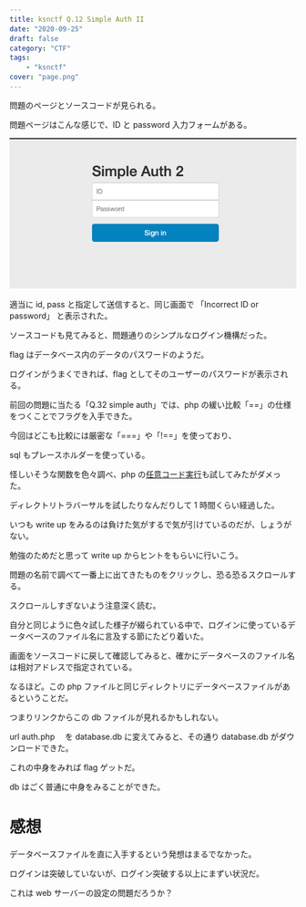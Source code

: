```yaml
---
title: ksnctf Q.12 Simple Auth II
date: "2020-09-25"
draft: false
category: "CTF"
tags:
    - "ksnctf"
cover: "page.png"
---
```


問題のページとソースコードが見られる。

問題ページはこんな感じで、ID と password 入力フォームがある。

![top_page](page.png)

適当に id, pass と指定して送信すると、同じ画面で
「Incorrect ID or password」
と表示された。

ソースコードも見てみると、問題通りのシンプルなログイン機構だった。

flag はデータベース内のデータのパスワードのようだ。

ログインがうまくできれば、flag としてそのユーザーのパスワードが表示される。

前回の問題に当たる「Q.32 simple auth」では、php の緩い比較「==」の仕様をつくことでフラグを入手できた。

今回はどこも比較には厳密な「===」や「!==」を使っており、

sql もプレースホルダーを使っている。

怪しいそうな関数を色々調べ、php の[任意コード実行](/2020/ksnctf/12/write_up/)も試してみたがダメった。

ディレクトリトラバーサルを試したりなんだりして 1 時間くらい経過した。

いつも write up をみるのは負けた気がするで気が引けているのだが、しょうがない。

勉強のためだと思って write up からヒントをもらいに行いこう。

問題の名前で調べて一番上に出てきたものをクリックし、恐る恐るスクロールする。

スクロールしすぎないよう注意深く読む。

自分と同じように色々試した様子が綴られている中で、ログインに使っているデータベースのファイル名に言及する節にたどり着いた。

画面をソースコードに戻して確認してみると、確かにデータベースのファイル名は相対アドレスで指定されている。

なるほど。この php ファイルと同じディレクトリにデータベースファイルがあるということだ。

つまりリンクからこの db ファイルが見れるかもしれない。

url auth.php 　を database.db に変えてみると、その通り database.db がダウンロードできた。

これの中身をみれば flag ゲットだ。

db はごく普通に中身をみることができた。

# 感想

データベースファイルを直に入手するという発想はまるでなかった。

ログインは突破していないが、ログイン突破する以上にまずい状況だ。

これは web サーバーの設定の問題だろうか？
